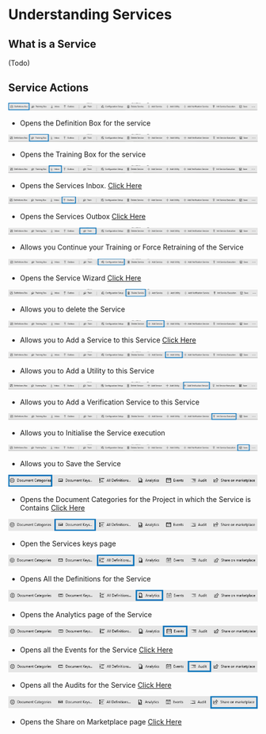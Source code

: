 # Understanding Services

## What is a Service

(Todo)

## Service Actions

![](<../.gitbook/assets/12 (1) (1) (1).png>)

* Opens the Definition Box for the service

![](<../.gitbook/assets/13 (1) (1) (1).png>)

* Opens the Training Box for the service

![](<../.gitbook/assets/14 (1) (1) (1).png>)

* Opens the Services Inbox. [Click Here](https://github.com/aiforged/docs/tree/e373474b5a7190fa50cf5abaf45458a3538fe701/services/services/understanding-the-documents-page.md)

![](<../.gitbook/assets/15 (1) (1) (1).png>)

* Opens the Services Outbox [Click Here](https://github.com/aiforged/docs/tree/e373474b5a7190fa50cf5abaf45458a3538fe701/services/services/understanding-the-documents-page.md)

![](<../.gitbook/assets/16 (1) (1) (1).png>)

* Allows you Continue your Training or Force Retraining of the Service

![](<../.gitbook/assets/17 (1) (1) (1).png>)

* Opens the Service Wizard [Click Here](https://github.com/aiforged/docs/tree/e373474b5a7190fa50cf5abaf45458a3538fe701/services/services/understanding-services.md)

![](<../.gitbook/assets/18 (1) (1) (1).png>)

* Allows you to delete the Service

![](<../.gitbook/assets/19 (1) (1) (1).png>)

* Allows you to Add a Service to this Service [Click Here](https://github.com/aiforged/docs/tree/e373474b5a7190fa50cf5abaf45458a3538fe701/services/services/understanding-services.md)

![](<../.gitbook/assets/20 (1) (1) (1).png>)

* Allows you to Add a Utility to this Service

![](<../.gitbook/assets/21 (1) (1) (1).png>)

* Allows you to Add a Verification Service to this Service

![](<../.gitbook/assets/22 (1) (1) (1).png>)

* Allows you to Initialise the Service execution

![](<../.gitbook/assets/23 (1) (1) (1).png>)

* Allows you to Save the Service

![](<../.gitbook/assets/24 (1) (1) (1).png>)

* Opens the Document Categories for the Project in which the Service is Contains [Click Here](https://github.com/aiforged/docs/tree/e373474b5a7190fa50cf5abaf45458a3538fe701/services/documents/document-categories.md)

![](<../.gitbook/assets/25 (1) (1) (1).png>)

* Open the Services keys page

![](<../.gitbook/assets/26 (1) (1) (1).png>)

* Opens All the Definitions for the Service

![](<../.gitbook/assets/27 (1) (1) (1).png>)

* Opens the Analytics page of the Service

![](<../.gitbook/assets/28 (1) (1) (1).png>)

* Opens all the Events for the Service [Click Here](https://github.com/aiforged/docs/tree/e373474b5a7190fa50cf5abaf45458a3538fe701/services/services/subpages/events.md)

![](<../.gitbook/assets/29 (1) (1) (1).png>)

* Opens all the Audits for the Service [Click Here](https://github.com/aiforged/docs/tree/e373474b5a7190fa50cf5abaf45458a3538fe701/services/services/subpages/audit.md)

![](<../.gitbook/assets/30 (1) (1) (1).png>)

* Opens the Share on Marketplace page [Click Here](https://github.com/aiforged/docs/tree/e373474b5a7190fa50cf5abaf45458a3538fe701/services/services/subpages/publish-marketplace.md)
